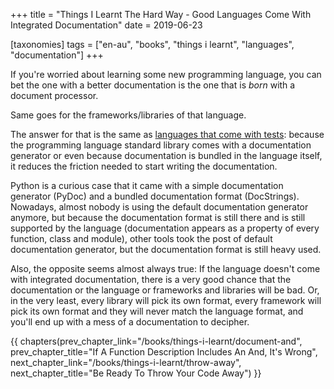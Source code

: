 +++
title = "Things I Learnt The Hard Way - Good Languages Come With Integrated Documentation"
date = 2019-06-23

[taxonomies]
tags = ["en-au", "books", "things i learnt", "languages", "documentation"]
+++

If you're worried about learning some new programming language, you can bet
the one with a better documentation is the one that is _born_ with a document
processor.

Same goes for the frameworks/libraries of that language.

<!-- more -->

The answer for that is the same as [languages that come with
tests](languages-tests): because the programming language standard library
comes with a documentation generator or even because documentation is bundled
in the language itself, it reduces the friction needed to start writing the
documentation.

Python is a curious case that it came with a simple documentation generator
(PyDoc) and a bundled documentation format (DocStrings). Nowadays, almost
nobody is using the default documentation generator anymore, but because the
documentation format is still there and is still supported by the language
(documentation appears as a property of every function, class and module),
other tools took the post of default documentation generator, but the
documentation format is still heavy used.

Also, the opposite seems almost always true: If the language doesn't come with
integrated documentation, there is a very good chance that the documentation
or the language or frameworks and libraries will be bad. Or, in the very
least, every library will pick its own format, every framework will pick its
own format and they will never match the language format, and you'll end up
with a mess of a documentation to decipher.

{{ chapters(prev_chapter_link="/books/things-i-learnt/document-and", prev_chapter_title="If A Function Description Includes An And, It's Wrong", next_chapter_link="/books/things-i-learnt/throw-away", next_chapter_title="Be Ready To Throw Your Code Away") }}
